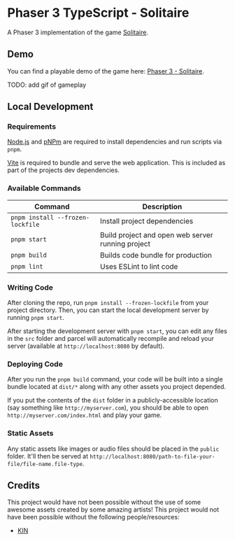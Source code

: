 # Phaser 3 TypeScript - Solitaire

A Phaser 3 implementation of the game <a href="https://bicyclecards.com/how-to-play/solitaire" target="_blank">Solitaire</a>.

## Demo

You can find a playable demo of the game here: <a href="" target="_blank">Phaser 3 - Solitaire</a>.

TODO: add gif of gameplay

## Local Development

### Requirements

<a href="https://nodejs.org" target="_blank">Node.js</a> and <a href="https://pnpm.io/" target="_blank">pNPm</a> are required to install dependencies and run scripts via `pnpm`.

<a href="https://vitejs.dev/" target="_blank">Vite</a> is required to bundle and serve the web application. This is included as part of the projects dev dependencies.

### Available Commands

| Command | Description |
|---------|-------------|
| `pnpm install --frozen-lockfile` | Install project dependencies |
| `pnpm start` | Build project and open web server running project |
| `pnpm build` | Builds code bundle for production |
| `pnpm lint` | Uses ESLint to lint code |

### Writing Code

After cloning the repo, run `pnpm install --frozen-lockfile` from your project directory. Then, you can start the local development
server by running `pnpm start`.

After starting the development server with `pnpm start`, you can edit any files in the `src` folder
and parcel will automatically recompile and reload your server (available at `http://localhost:8080`
by default).

### Deploying Code

After you run the `pnpm build` command, your code will be built into a single bundle located at
`dist/*` along with any other assets you project depended.

If you put the contents of the `dist` folder in a publicly-accessible location (say something like `http://myserver.com`),
you should be able to open `http://myserver.com/index.html` and play your game.

### Static Assets

Any static assets like images or audio files should be placed in the `public` folder. It'll then be served at `http://localhost:8080/path-to-file-your-file/file-name.file-type`.

## Credits

This project would have not been possible without the use of some awesome assets created by some amazing artists! This project would not have been possible without the following people/resources:

* <a href="https://the-wild-kin.itch.io/kin-pixel-playing-cards" target="_blank">KIN</a>
